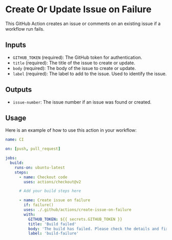 # Create Or Update Issue on Failure

This GitHub Action creates an issue or comments on an existing issue if a workflow run fails.

## Inputs

- `GITHUB_TOKEN` (required): The GitHub token for authentication.
- `title` (required): The title of the issue to create or update.
- `body` (required): The body of the issue to create or update.
- `label` (required): The label to add to the issue. Used to identify the issue.

## Outputs

- `issue-number`: The issue number if an issue was found or created.

## Usage

Here is an example of how to use this action in your workflow:

```yaml
name: CI

on: [push, pull_request]

jobs:
  build:
    runs-on: ubuntu-latest
    steps:
      - name: Checkout code
        uses: actions/checkout@v2

      # Add your build steps here

      - name: Create issue on failure
        if: failure()
        uses: ./.github/actions/create-issue-on-failure
        with:
          GITHUB_TOKEN: ${{ secrets.GITHUB_TOKEN }}
          title: 'Build failed'
          body: 'The build has failed. Please check the details and fix the issue.'
          label: 'build-failure'
```
